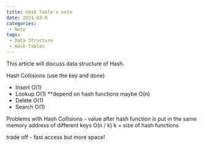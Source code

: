 ```yaml
---
title: Hash Table's note
date: 2021-03-8
categories:
 - Note
tags:
 - Data Structure
 - Hash Tables
---
```


This article will discuss data structure of Hash.


Hash Collisions (use the key and done)  
- Insert O(1)
- Lookup O(1) **depend on hash functions maybe O(n)
- Delete O(1)
- Search O(1)

Problems with Hash
Collisions - value after hash function is put in the same memory address of different keys 
O(n / k) k = size of hash functions 

trade off - fast access but more space!